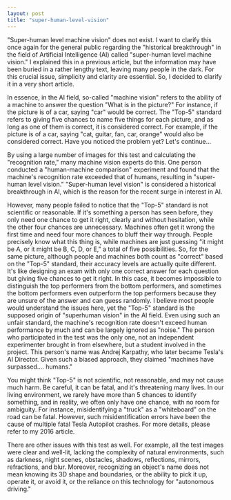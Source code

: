 ```yaml
---
layout: post
title: "super-human-level-vision"
---
```


 "Super-human level machine vision" does not exist. I want to clarify this once again for the general public regarding the "historical breakthrough" in the field of Artificial Intelligence (AI) called "super-human level machine vision." I explained this in a previous article, but the information may have been buried in a rather lengthy text, leaving many people in the dark. For this crucial issue, simplicity and clarity are essential. So, I decided to clarify it in a very short article.

In essence, in the AI field, so-called "machine vision" refers to the ability of a machine to answer the question "What is in the picture?" For instance, if the picture is of a car, saying "car" would be correct. The "Top-5" standard refers to giving five chances to name five things for each picture, and as long as one of them is correct, it is considered correct. For example, if the picture is of a car, saying "cat, guitar, fan, car, orange" would also be considered correct. Have you noticed the problem yet? Let's continue...

By using a large number of images for this test and calculating the "recognition rate," many machine vision experts do this. One person conducted a "human-machine comparison" experiment and found that the machine's recognition rate exceeded that of humans, resulting in "super-human level vision." "Super-human level vision" is considered a historical breakthrough in AI, which is the reason for the recent surge in interest in AI.

However, many people failed to notice that the "Top-5" standard is not scientific or reasonable. If it's something a person has seen before, they only need one chance to get it right, clearly and without hesitation, while the other four chances are unnecessary. Machines often get it wrong the first time and need four more chances to bluff their way through. People precisely know what this thing is, while machines are just guessing "it might be A, or it might be B, C, D, or E," a total of five possibilities. So, for the same picture, although people and machines both count as "correct" based on the "Top-5" standard, their accuracy levels are actually quite different. It's like designing an exam with only one correct answer for each question but giving five chances to get it right. In this case, it becomes impossible to distinguish the top performers from the bottom performers, and sometimes the bottom performers even outperform the top performers because they are unsure of the answer and can guess randomly. I believe most people would understand the issues here, yet the "Top-5" standard is the supposed origin of "superhuman vision" in the AI field. Even using such an unfair standard, the machine's recognition rate doesn't exceed human performance by much and can be largely ignored as "noise." The person who participated in the test was the only one, not an independent experimenter brought in from elsewhere, but a student involved in the project. This person's name was Andrej Karpathy, who later became Tesla's AI Director. Given such a biased approach, they claimed "machines have surpassed.... humans."

You might think "Top-5" is not scientific, not reasonable, and may not cause much harm. Be careful, it can be fatal, and it's threatening many lives. In our living environment, we rarely have more than 5 chances to identify something, and in reality, we often only have one chance, with no room for ambiguity. For instance, misidentifying a "truck" as a "whiteboard" on the road can be fatal. However, such misidentification errors have been the cause of multiple fatal Tesla Autopilot crashes. For more details, please refer to my 2016 article.

There are other issues with this test as well. For example, all the test images were clear and well-lit, lacking the complexity of natural environments, such as darkness, night scenes, obstacles, shadows, reflections, mirrors, refractions, and blur. Moreover, recognizing an object's name does not mean knowing its 3D shape and boundaries, or the ability to pick it up, operate it, or avoid it, or the reliance on this technology for "autonomous driving."
